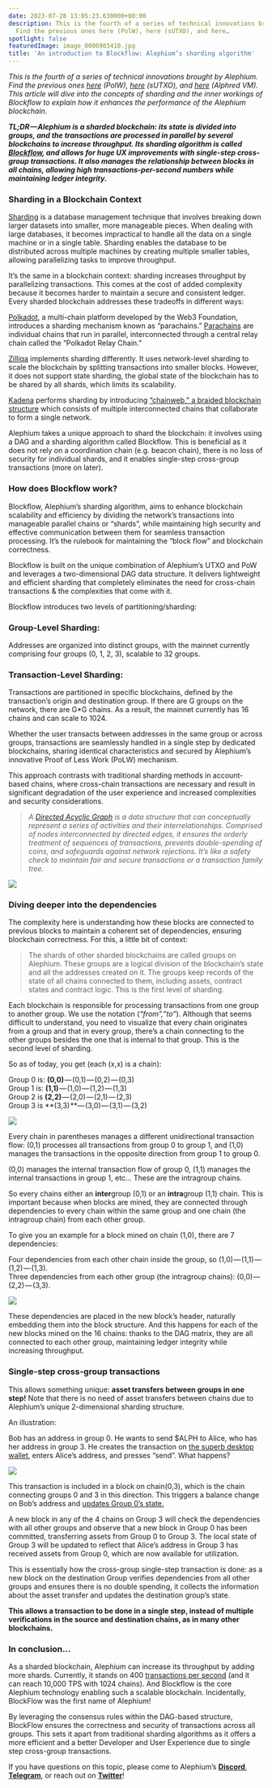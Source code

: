 ```yaml
---
date: 2023-07-28 13:05:23.630000+00:00
description: This is the fourth of a series of technical innovations brought by Alephium.
  Find the previous ones here (PolW), here (sUTXO), and here…
spotlight: false
featuredImage: image_0006903410.jpg
title: 'An introduction to Blockflow: Alephium’s sharding algorithm'
---
```


_This is the fourth of a series of technical innovations brought by Alephium. Find the previous ones_ <a href="https://medium.com/@alephium/tech-talk-1-the-ultimate-guide-to-proof-of-less-work-the-universe-and-everything-ba70644ab301" class="markup--anchor markup--p-anchor" data-href="https://medium.com/@alephium/tech-talk-1-the-ultimate-guide-to-proof-of-less-work-the-universe-and-everything-ba70644ab301" target="_blank"><em>here</em></a> _(PolW),_ <a href="https://medium.com/p/8de3b0f76749" class="markup--anchor markup--p-anchor" data-href="https://medium.com/p/8de3b0f76749" target="_blank"><em>here</em></a> _(sUTXO), and_ <a href="https://medium.com/@alephium/meet-alphred-a-virtual-machine-like-no-others-85ce86540025" class="markup--anchor markup--p-anchor" data-href="https://medium.com/@alephium/meet-alphred-a-virtual-machine-like-no-others-85ce86540025" target="_blank"><em>here</em></a> _(Alphred VM). This article will dive into the concepts of sharding and the inner workings of Blockflow to explain how it enhances the performance of the Alephium blockchain._

**_TL;DR — Alephium is a sharded blockchain: its state is divided into groups, and the transactions are processed in parallel by several blockchains to increase throughput. Its sharding algorithm is called_** <a href="https://github.com/alephium/white-paper" class="markup--anchor markup--p-anchor" data-href="https://github.com/alephium/white-paper" rel="noopener" target="_blank"><strong><em>Blockflow</em></strong></a>**_, and allows for huge UX improvements with single-step cross-group transactions. It also manages the relationship between blocks in all chains, allowing high transactions-per-second numbers while maintaining ledger integrity._**

### **Sharding in a Blockchain Context**

<a href="https://medium.com/@alephium/sharding-d50968b8b229" class="markup--anchor markup--p-anchor" data-href="https://medium.com/@alephium/sharding-d50968b8b229" target="_blank">Sharding</a> is a database management technique that involves breaking down larger datasets into smaller, more manageable pieces. When dealing with large databases, it becomes impractical to handle all the data on a single machine or in a single table. Sharding enables the database to be distributed across multiple machines by creating multiple smaller tables, allowing parallelizing tasks to improve throughput.

It’s the same in a blockchain context: sharding increases throughput by parallelizing transactions. This comes at the cost of added complexity because it becomes harder to maintain a secure and consistent ledger. Every sharded blockchain addresses these tradeoffs in different ways:

<a href="https://polkadot.network/" class="markup--anchor markup--p-anchor" data-href="https://polkadot.network/" rel="noopener" target="_blank">Polkadot</a>, a multi-chain platform developed by the Web3 Foundation, introduces a sharding mechanism known as “parachains.” <a href="https://polkadot.network/blog/polkadot-v1-0-sharding-and-economic-security" class="markup--anchor markup--p-anchor" data-href="https://polkadot.network/blog/polkadot-v1-0-sharding-and-economic-security" rel="noopener" target="_blank">Parachains</a> are individual chains that run in parallel, interconnected through a central relay chain called the “Polkadot Relay Chain.”

<a href="https://www.zilliqa.com/" class="markup--anchor markup--p-anchor" data-href="https://www.zilliqa.com/" rel="noopener" target="_blank">Zilliqa</a> implements sharding differently. It uses network-level sharding to scale the blockchain by splitting transactions into smaller blocks. However, it does not support state sharding, the global state of the blockchain has to be shared by all shards, which limits its scalability.

<a href="https://kadena.io/" class="markup--anchor markup--p-anchor" data-href="https://kadena.io/" rel="noopener" target="_blank">Kadena</a> performs sharding by introducing <a href="https://www.youtube.com/watch?v=hYvXxFbsN6I" class="markup--anchor markup--p-anchor" data-href="https://www.youtube.com/watch?v=hYvXxFbsN6I" rel="noopener" target="_blank">“chainweb,” a braided blockchain structure</a> which consists of multiple interconnected chains that collaborate to form a single network.

Alephium takes a unique approach to shard the blockchain: it involves using a DAG and a sharding algorithm called Blockflow. This is beneficial as it does not rely on a coordination chain (e.g. beacon chain), there is no loss of security for individual shards, and it enables single-step cross-group transactions (more on later).

### **How does Blockflow work?**

Blockflow, Alephium’s sharding algorithm, aims to enhance blockchain scalability and efficiency by dividing the network’s transactions into manageable parallel chains or “shards”, while maintaining high security and effective communication between them for seamless transaction processing. It’s the rulebook for maintaining the “block flow” and blockchain correctness.

Blockflow is built on the unique combination of Alephium’s UTXO and PoW and leverages a two-dimensional DAG data structure. It delivers lightweight and efficient sharding that completely eliminates the need for cross-chain transactions & the complexities that come with it.

Blockflow introduces two levels of partitioning/sharding:

### Group-Level Sharding:

Addresses are organized into distinct groups, with the mainnet currently comprising four groups (0, 1, 2, 3), scalable to 32 groups.

### Transaction-Level Sharding:

Transactions are partitioned in specific blockchains, defined by the transaction’s origin and destination group. If there are G groups on the network, there are G\*G chains. As a result, the mainnet currently has 16 chains and can scale to 1024.

Whether the user transacts between addresses in the same group or across groups, transactions are seamlessly handled in a single step by dedicated blockchains, sharing identical characteristics and secured by Alephium’s innovative Proof of Less Work (PoLW) mechanism.

This approach contrasts with traditional sharding methods in account-based chains, where cross-chain transactions are necessary and result in significant degradation of the user experience and increased complexities and security considerations.

> _A_ <a href="https://en.wikipedia.org/wiki/Directed_acyclic_graph" class="markup--anchor markup--blockquote-anchor" data-href="https://en.wikipedia.org/wiki/Directed_acyclic_graph" rel="noopener" target="_blank"><em>Directed Acyclic Graph</em></a> _is a data structure that can conceptually represent a series of activities and their interrelationships. Comprised of nodes interconnected by directed edges, it ensures the orderly treatment of sequences of transactions, prevents double-spending of coins, and safeguards against network rejections. It’s like a safety check to maintain fair and secure transactions or a transaction family tree._

![](image_d67b115025.jpg)

### **Diving deeper into the dependencies**

The complexity here is understanding how these blocks are connected to previous blocks to maintain a coherent set of dependencies, ensuring blockchain correctness. For this, a little bit of context:

> The shards of other sharded blockchains are called groups on Alephium. These groups are a logical division of the blockchain’s state and all the addresses created on it. The groups keep records of the state of all chains connected to them, including assets, contract states and contract logic. This is the first level of sharding.

Each blockchain is responsible for processing transactions from one group to another group. We use the notation (_“from”,”to”_). Although that seems difficult to understand, you need to visualize that every chain originates from a group and that in every group, there’s a chain connecting to the other groups besides the one that is internal to that group. This is the second level of sharding.

So as of today, you get (each (x,x) is a chain):

Group 0 is: **(0,0)** — (0,1) — (0,2) — (0,3)  
Group 1 is: **(1,1)** — (1,0) — (1,2) — (1,3)  
Group 2 is **(2,2)** — (2,0) — (2,1) — (2,3)  
Group 3 is **(3,3) **— (3,0) — (3,1) — (3,2)

![](image_d0bdef3914.png)

Every chain in parentheses manages a different unidirectional transaction flow: (0,1) processes all transactions from group 0 to group 1, and (1,0) manages the transactions in the opposite direction from group 1 to group 0.

(0,0) manages the internal transaction flow of group 0, (1,1) manages the internal transactions in group 1, etc… These are the intragroup chains.

So every chains either an **inter**group (0,1) or an **intra**group (1,1) chain. This is important because when blocks are mined, they are connected through dependencies to every chain within the same group and one chain (the intragroup chain) from each other group.

To give you an example for a block mined on chain (1,0), there are 7 dependencies:

Four dependencies from each other chain inside the group, so (1,0) — (1,1) — (1,2) — (1,3).  
Three dependencies from each other group (the intragroup chains): (0,0) — (2,2) — (3,3).

![](image_4465e60953.png)

These dependencies are placed in the new block’s header, naturally embedding them into the block structure. And this happens for each of the new blocks mined on the 16 chains: thanks to the DAG matrix, they are all connected to each other group, maintaining ledger integrity while increasing throughput.

### Single-step cross-group transactions

This allows something unique: **asset transfers between groups in one step!** Note that there is no need of asset transfers between chains due to Alephium’s unique 2-dimensional sharding structure.

An illustration:

Bob has an address in group 0. He wants to send \$ALPH to Alice, who has her address in group 3. He creates the transaction on <a href="https://github.com/alephium/desktop-wallet/releases/latest/" class="markup--anchor markup--p-anchor" data-href="https://github.com/alephium/desktop-wallet/releases/latest/" rel="noopener" target="_blank">the superb desktop wallet</a>, enters Alice’s address, and presses “send”. What happens?

![](image_928f442cdb.png)

This transaction is included in a block on chain(0,3), which is the chain connecting groups 0 and 3 in this direction. This triggers a balance change on Bob’s address and <a href="https://twitter.com/alephium/status/1599808960038461447" class="markup--anchor markup--p-anchor" data-href="https://twitter.com/alephium/status/1599808960038461447" rel="noopener" target="_blank">updates Group 0’s state.</a>

A new block in any of the 4 chains on Group 3 will check the dependencies with all other groups and observe that a new block in Group 0 has been committed, transferring assets from Group 0 to Group 3. The local state of Group 3 will be updated to reflect that Alice’s address in Group 3 has received assets from Group 0, which are now available for utilization.

This is essentially how the cross-group single-step transaction is done: as a new block on the destination Group verifies dependencies from all other groups and ensures there is no double spending, it collects the information about the asset transfer and updates the destination group’s state.

**This allows a transaction to be done in a single step, instead of multiple verifications in the source and destination chains, as in many other blockchains.**

### In conclusion…

As a sharded blockchain, Alephium can increase its throughput by adding more shards. Currently, it stands on 400 <a href="https://medium.com/@alephium/transactions-per-second-tps-f13217a49e39" class="markup--anchor markup--p-anchor" data-href="https://medium.com/@alephium/transactions-per-second-tps-f13217a49e39" target="_blank">transactions per second</a> (and it can reach 10,000 TPS with 1024 chains). And Blockflow is the core Alephium technology enabling such a scalable blockchain. Incidentally, BlockFlow was the first name of Alephium!

By leveraging the consensus rules within the DAG-based structure, BlockFlow ensures the correctness and security of transactions across all groups. This sets it apart from traditional sharding algorithms as it offers a more efficient and a better Developer and User Experience due to single step cross-group transactions.

If you have questions on this topic, please come to Alephium’s <a href="https://discord.gg/XsGpZ5VDTM" class="markup--anchor markup--p-anchor" data-href="https://discord.gg/XsGpZ5VDTM" rel="noopener" target="_blank"><strong>Discord</strong></a>, <a href="https://t.me/alephiumgroup" class="markup--anchor markup--p-anchor" data-href="https://t.me/alephiumgroup" rel="noopener" target="_blank"><strong>Telegram</strong></a>, or reach out on <a href="https://twitter.com/alephium" class="markup--anchor markup--p-anchor" data-href="https://twitter.com/alephium" rel="noopener" target="_blank"><strong>Twitter</strong></a>!
